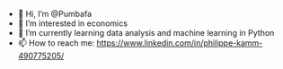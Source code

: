 - 👋 Hi, I’m @Pumbafa
- 👀 I’m interested in economics
- 🌱 I’m currently learning data analysis and machine learning in Python
- 📫 How to reach me: https://www.linkedin.com/in/philippe-kamm-490775205/

<!---
Pumbafa/Pumbafa is a ✨ special ✨ repository because its `README.md` (this file) appears on your GitHub profile.
You can click the Preview link to take a look at your changes.
--->
